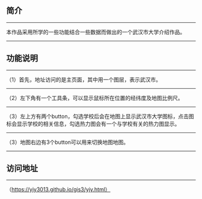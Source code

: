 ## 简介
***
本作品采用所学的一些功能结合一些数据而做出的一个武汉市大学介绍作品。
***
## 功能说明
***
（1）首先，地址访问的是主页面，其中用一个图层，表示武汉市。
***
（2）左下角有一个工具条，可以显示鼠标所在位置的经纬度及地图比例尺。
***
（3）左上方有两个button，勾选学校后会在地图上显示武汉市大学图标，点击图标会显示学校的相关信息，勾选热力图会有一个与学校有关的热力图显示。
***
（3）地图右边有3个button可以用来切换地图地图。
***

## 访问地址
***
（https://yjy3013.github.io/gis3/yjy.html）
